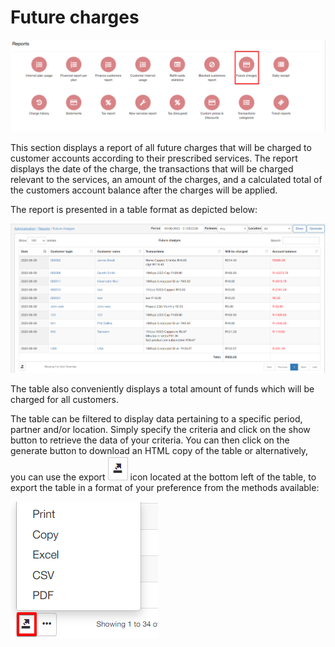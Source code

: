 Future charges
=======

![Future charges](1.png)

This section displays a report of all future charges that will be charged to customer accounts according to their prescribed services. The report displays the date of the charge, the transactions that will be charged relevant to the services, an amount of the charges, and a calculated total of the customers account balance after the charges will be applied.

The report is presented in a table format as depicted below:

![Future charges](2.png)

The table also conveniently displays a total amount of funds which will be charged for all customers.

The table can be filtered to display data pertaining to a specific period, partner and/or location. Simply specify the criteria and click on the show button to retrieve the data of your criteria. You can then click on the generate button to download an HTML copy of the table or alternatively, you can use the export ![export](export.png) icon located at the bottom left of the table, to export the table in a format of your preference from the methods available:

![export](export1.png)
